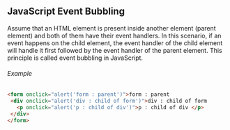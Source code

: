 ## JavaScript Event Bubbling

Assume that an HTML element is present inside another element (parent element) and both
of them have their event handlers. In this scenario, if an event happens on the child element,
the event handler of the child element will handle it first followed by the event handler of the parent element.
This principle is called event bubbling in JavaScript.


###### Example
 ```html
 <form onclick="alert('form : parent')">form : parent
  <div onclick="alert('div : child of form')">div : child of form
    <p onclick="alert('p : child of div')">p : child of div </p>
  </div>
</form>
```